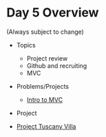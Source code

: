 # Day 5 Overview

(Always subject to change)

- Topics
  - Project review
  - Github and recruiting
  - MVC

- Problems/Projects
  - [Intro to MVC](https://docs.google.com/a/wecancodeit.org/presentation/d/1auRjNmq9hj55lcbaLr60XE6ZQWifo5Bzqxw3W-svf78/edit?usp=sharing)

 
- Project
 - [Project Tuscany Villa](Assignments/project-tuscany-villa/)

